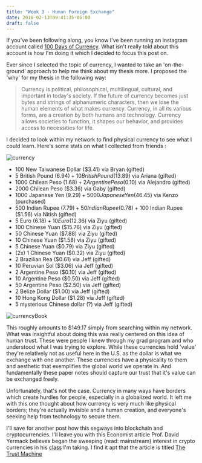 ```yaml
---
title: "Week 3 - Human Foreign Exchange"
date: 2018-02-13T09:41:35-05:00
draft: false
---
```


If you've been following along, you know I've been running an instagram account called [100 Days of Currency](https://www.instagram.com/100daysofcurrency/). What isn't really told about this account is how I'm doing it which I decided to focus this post on. 

Ever since I selected the topic of currency, I wanted to take an 'on-the-ground' approach to help me think about my thesis more. I proposed the 'why' for my thesis in the following way:

>Currency is political, philosophical, multilingual, cultural, and important in today's society. If the future of currency becomes just bytes and strings of alphanumeric characters, then we lose the human elements of what makes currency. Currency, in all its various forms, are a creation by both humans and technology. Currency allows societies to function, it shapes our behavior, and provides access to necessities for life. 
>

I decided to look within my network to find physical currency to see what I could learn. Here's some stats on what I collected from friends :

![currency](/images/IMG_8304.JPG)

* 100 New Taiwanese Dollar ($3.41) via Bryan (gifted)
* 5 British Pound ($6.94) + 10 British Pound ($13.89) via Ariana (gifted) 
* 1000 Chilean Peso ($1.68) + 2 Argentine Peso ($0.10) via Alejandro (gifted)
* 2000 Chilean Peso ($3.36) via Gaby (gifted)
* 1000 Japanese Yen ($9.29) + 5000 Japanese Yen ($46.45) via Kenzo (purchased)  
* 500 Indian Rupee ($7.79) + 50 Indian Rupee ($0.78) + 100 Indian Rupee ($1.56) via Nitish (gifted)
* 5 Euro ($6.18) + 10 Euro ($12.36) via Ziyu (gifted)
* 100 Chinese Yuan ($15.76) via Ziyu (gifted)
* 50 Chinese Yuan ($7.88) via Ziyu (gifted)
* 10 Chinese Yuan ($1.58) via Ziyu (gifted)
* 5 Chinese Yuan ($0.79) via Ziyu (gifted)
* (2x) 1 Chinese Yuan ($0.32) via Ziyu (gifted)
* 2 Brazilian Rea ($0.61) via Jeff (gifted)
* 10 Peruvian Sol ($3.06) via Jeff (gifted)
* 2 Argentine Peso ($0.10) via Jeff (gifted)
* 10 Argentine Peso ($0.50) via Jeff (gifted)
* 50 Argentine Peso ($2.50) via Jeff (gifted)
* 2 Belize Dollar ($1.00) via Jeff (gifted)
* 10 Hong Kong Dollar ($1.28) via Jeff (gifted)
* 5 mysterious Chinese dollar (?) via Jeff (gifted)

![currencyBook](/images/human_currency.gif)

This roughly amounts to $149.17 simply from searching within my network. What was insightful about doing this was really centered on this idea of human trust. These were people I knew through my grad program and who understood what I was trying to explore. While these currencies hold 'value' they're relatively not as useful here in the U.S. as the dollar is what we exchange with one another. These currencies have a physicality to them and aesthetic that exemplifies the global world we operate in. And fundamentally these paper notes should capture our trust that it's value can be exchanged freely. 

Unfortunately, that's not the case. Currency in many ways have borders which create hurdles for people, especially in a globalized world. It left me with this one thought about how currency is very much like physical borders; they're actually invisible and a human creation, and everyone's seeking help from technology to secure them. 

I'll save for another post how this segways into blockchain and cryptocurrencies. I'll leave you with this Economist article Prof. David Yermack believes began the sweeping (read: mainstream) interest in crypto currencies in his [class](https://www.nytimes.com/2018/02/08/technology/cryptocurrencies-come-to-campus.html) I'm taking. I find it apt that the article is titled
[The Trust Machine](https://www.economist.com/news/leaders/21677198-technology-behind-bitcoin-could-transform-how-economy-works-trust-machine.
)